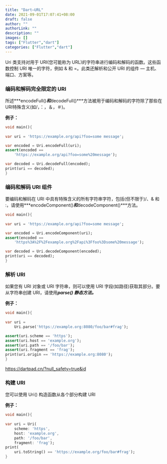 ```yaml
---
title: "Dart–URL"
date: 2021-09-01T17:07:41+08:00
draft: false
author: ""
authorLink: ""
description: ""
images: []
tags: ["Flutter","dart"]
categories: ["Flutter","dart"]
---
```




Uri 类支持对用于 URI(您可能称为 URL)的字符串进行编码和解码的函数。这些函数控制 URI 唯一的字符，例如 & 和 =。此类还解析和公开 URI 的组件 — 主机、端口、方案等。

### 编码和解码完全限定的 URI

所述***encodeFull()***和***decodeFull()***方法被用于编码和解码的字符除了那些在URI特殊含义(如/，：，＆，＃)。

**例子：** 

```dart
void main(){
	
var uri = 'https://example.org/api?foo=some message';

var encoded = Uri.encodeFull(uri);
assert(encoded ==
	'https://example.org/api?foo=some%20message');

var decoded = Uri.decodeFull(encoded);
print(uri == decoded);
}

```

### 编码和解码 URI 组件

要编码和解码在 URI 中具有特殊含义的所有字符串字符，包括(但不限于)/、& 和 :，请使用***encodeComponent()***和***decodeComponent()***方法。

```dart
void main(){
	
var uri = 'https://example.org/api?foo=some message';

var encoded = Uri.encodeComponent(uri);
assert(encoded ==
	'https%3A%2F%2Fexample.org%2Fapi%3Ffoo%3Dsome%20message');

var decoded = Uri.decodeComponent(encoded);
print(uri == decoded);
}

```

### 解析 URI

如果您有 URI 对象或 URI 字符串，则可以使用 URI 字段(如路径)获取其部分。要从字符串创建 URI，请使用***parse() 静态方法。***

**例子：**

```dart
void main(){
	
var uri =
	Uri.parse('https://example.org:8080/foo/bar#frag');

assert(uri.scheme == 'https');
assert(uri.host == 'example.org');
assert(uri.path == '/foo/bar');
assert(uri.fragment == 'frag');
print(uri.origin == 'https://example.org:8080');
}

```

https://dartpad.cn/?null_safety=true&id

### 构建 URI

您可以使用 Uri() 构造函数从各个部分构建 URI

**例子：**

```dart
void main(){
	
var uri = Uri(
	scheme: 'https',
	host: 'example.org',
	path: '/foo/bar',
	fragment: 'frag');
print(
	uri.toString() == 'https://example.org/foo/bar#frag');
}

```

